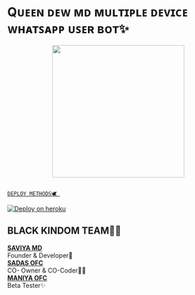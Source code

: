# Qᴜᴇᴇɴ ᴅᴇᴡ ᴍᴅ ᴍᴜʟᴛɪᴘʟᴇ ᴅᴇᴠɪᴄᴇ ᴡʜᴀᴛꜱᴀᴘᴘ ᴜꜱᴇʀ ʙᴏᴛ✨

<p align="center">
<img src="https://telegra.ph/file/af33c0f8cf783d59dd096.jpg" width="300" height="300"/>
</p>

<p align="center">
  <a href="#"><img src="http://readme-typing-svg.herokuapp.com?color=d1fa02&center=true&vCenter=true&multiline=false&lines=QUEEN+DEW+WHATSAPP+BOT" alt="">
</p>


`DEPLOY METHODS🕊️ `

[![Deploy on heroku](https://www.herokucdn.com/deploy/button.svg)](https://dashboard.heroku.com/new?button-url=https://https://github.com/sadasofc/QUEEN-DEW-MD&template=https://github.com/sadasofc/QUEEN-DEW-MD.git)






## BLACK KINDOM TEAM🙇‍♂️

**[SAVIYA MD](https://github.com/saviya55)**</br>Founder & Developer🥷</br>  **[SADAS OFC](https://github.com/sadasofcl)**</br>CO- Owner & CO-Coder🙇‍♂️</br>  **[MANIYA OFC](https://github.com/MANIBOT)**</br> Beta Tester✨</br> 
